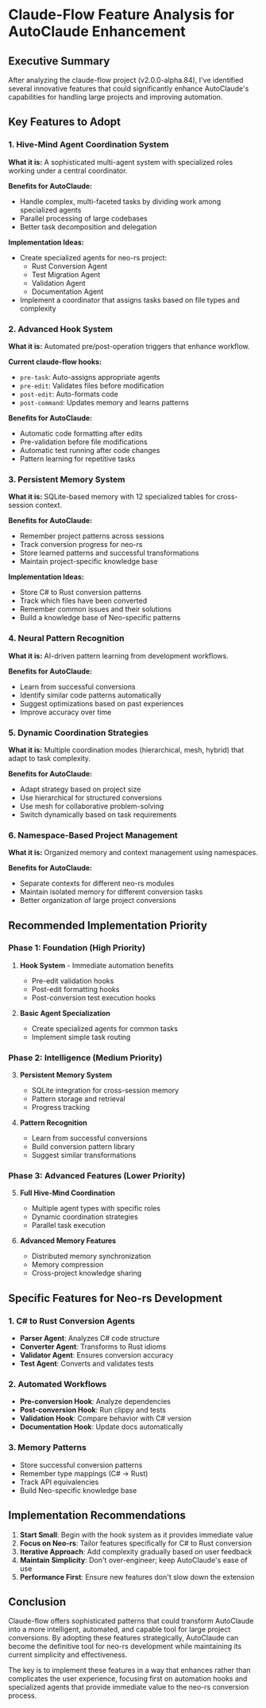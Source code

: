 # Claude-Flow Feature Analysis for AutoClaude Enhancement

## Executive Summary

After analyzing the claude-flow project (v2.0.0-alpha.84), I've identified several innovative features that could significantly enhance AutoClaude's capabilities for handling large projects and improving automation.

## Key Features to Adopt

### 1. **Hive-Mind Agent Coordination System**

**What it is:** A sophisticated multi-agent system with specialized roles working under a central coordinator.

**Benefits for AutoClaude:**
- Handle complex, multi-faceted tasks by dividing work among specialized agents
- Parallel processing of large codebases
- Better task decomposition and delegation

**Implementation Ideas:**
- Create specialized agents for neo-rs project:
  - Rust Conversion Agent
  - Test Migration Agent
  - Validation Agent
  - Documentation Agent
- Implement a coordinator that assigns tasks based on file types and complexity

### 2. **Advanced Hook System**

**What it is:** Automated pre/post-operation triggers that enhance workflow.

**Current claude-flow hooks:**
- `pre-task`: Auto-assigns appropriate agents
- `pre-edit`: Validates files before modification
- `post-edit`: Auto-formats code
- `post-command`: Updates memory and learns patterns

**Benefits for AutoClaude:**
- Automatic code formatting after edits
- Pre-validation before file modifications
- Automatic test running after code changes
- Pattern learning for repetitive tasks

### 3. **Persistent Memory System**

**What it is:** SQLite-based memory with 12 specialized tables for cross-session context.

**Benefits for AutoClaude:**
- Remember project patterns across sessions
- Track conversion progress for neo-rs
- Store learned patterns and successful transformations
- Maintain project-specific knowledge base

**Implementation Ideas:**
- Store C# to Rust conversion patterns
- Track which files have been converted
- Remember common issues and their solutions
- Build a knowledge base of Neo-specific patterns

### 4. **Neural Pattern Recognition**

**What it is:** AI-driven pattern learning from development workflows.

**Benefits for AutoClaude:**
- Learn from successful conversions
- Identify similar code patterns automatically
- Suggest optimizations based on past experiences
- Improve accuracy over time

### 5. **Dynamic Coordination Strategies**

**What it is:** Multiple coordination modes (hierarchical, mesh, hybrid) that adapt to task complexity.

**Benefits for AutoClaude:**
- Adapt strategy based on project size
- Use hierarchical for structured conversions
- Use mesh for collaborative problem-solving
- Switch dynamically based on task requirements

### 6. **Namespace-Based Project Management**

**What it is:** Organized memory and context management using namespaces.

**Benefits for AutoClaude:**
- Separate contexts for different neo-rs modules
- Maintain isolated memory for different conversion tasks
- Better organization of large project conversions

## Recommended Implementation Priority

### Phase 1: Foundation (High Priority)
1. **Hook System** - Immediate automation benefits
   - Pre-edit validation hooks
   - Post-edit formatting hooks
   - Post-conversion test execution hooks

2. **Basic Agent Specialization**
   - Create specialized agents for common tasks
   - Implement simple task routing

### Phase 2: Intelligence (Medium Priority)
3. **Persistent Memory System**
   - SQLite integration for cross-session memory
   - Pattern storage and retrieval
   - Progress tracking

4. **Pattern Recognition**
   - Learn from successful conversions
   - Build conversion pattern library
   - Suggest similar transformations

### Phase 3: Advanced Features (Lower Priority)
5. **Full Hive-Mind Coordination**
   - Multiple agent types with specific roles
   - Dynamic coordination strategies
   - Parallel task execution

6. **Advanced Memory Features**
   - Distributed memory synchronization
   - Memory compression
   - Cross-project knowledge sharing

## Specific Features for Neo-rs Development

### 1. C# to Rust Conversion Agents
- **Parser Agent**: Analyzes C# code structure
- **Converter Agent**: Transforms to Rust idioms
- **Validator Agent**: Ensures conversion accuracy
- **Test Agent**: Converts and validates tests

### 2. Automated Workflows
- **Pre-conversion Hook**: Analyze dependencies
- **Post-conversion Hook**: Run clippy and tests
- **Validation Hook**: Compare behavior with C# version
- **Documentation Hook**: Update docs automatically

### 3. Memory Patterns
- Store successful conversion patterns
- Remember type mappings (C# → Rust)
- Track API equivalencies
- Build Neo-specific knowledge base

## Implementation Recommendations

1. **Start Small**: Begin with the hook system as it provides immediate value
2. **Focus on Neo-rs**: Tailor features specifically for C# to Rust conversion
3. **Iterative Approach**: Add complexity gradually based on user feedback
4. **Maintain Simplicity**: Don't over-engineer; keep AutoClaude's ease of use
5. **Performance First**: Ensure new features don't slow down the extension

## Conclusion

Claude-flow offers sophisticated patterns that could transform AutoClaude into a more intelligent, automated, and capable tool for large project conversions. By adopting these features strategically, AutoClaude can become the definitive tool for neo-rs development while maintaining its current simplicity and effectiveness.

The key is to implement these features in a way that enhances rather than complicates the user experience, focusing first on automation hooks and specialized agents that provide immediate value to the neo-rs conversion process.